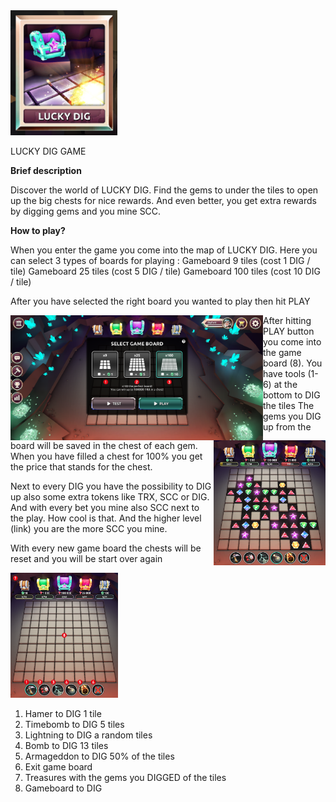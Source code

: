 <img height="200" src="../_media/luckydiggame.png">

LUCKY DIG GAME

**Brief description**
 
Discover the world of LUCKY DIG. Find the gems to under the tiles to open up the big chests for nice rewards. And even better, you get extra rewards by digging gems and you mine SCC.

**How to play?**

When you enter the game  you come into the map of LUCKY DIG. Here you can select 3 types of boards for playing :
Gameboard 9 tiles (cost 1 DIG / tile)
Gameboard 25 tiles (cost 5 DIG / tile)
Gameboard 100 tiles (cost 10 DIG / tile)

After you have selected the right board you wanted to play then hit PLAY

<img align="left" height="200" src="../_media/game-board-nr.png"> <img align="right" height="200" src="../_media/game-board-played.png">

After hitting PLAY button you come into the game board (8).
You have tools (1-6) at the bottom to DIG the tiles
The gems you DIG up from the board will be saved in the chest of each gem. When you have filled a chest for 100% you get the price that stands for the chest. 

Next to every DIG you have the possibility to DIG up also some extra tokens like TRX, SCC or DIG. And with every bet you mine also SCC next to the play. How cool is that. And the higher level (link) you are the more SCC you mine.

With every new game board the chests will be reset and you will be start over again

<img height="200" src="../_media/game-board-overview-nr.png">

1. Hamer to DIG 1 tile
2. Timebomb to DIG 5 tiles
3. Lightning to DIG a random tiles
4. Bomb to DIG 13 tiles
5. Armageddon to DIG 50% of the tiles
6. Exit game board
7. Treasures with the gems you DIGGED of the tiles
8. Gameboard to DIG


